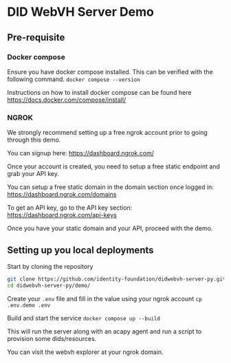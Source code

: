 # DID WebVH Server Demo

## Pre-requisite

### Docker compose

Ensure you have docker compose installed. This can be verified with the following command.
`docker compose --version`

Instructions on how to install docker compose can be found here
https://docs.docker.com/compose/install/

### NGROK

We strongly recommend setting up a free ngrok account prior to going through this demo.

You can signup here:
https://dashboard.ngrok.com/

Once your account is created, you need to setup a free static endpoint and grab your API key.

You can setup a free static domain in the domain section once logged in:
https://dashboard.ngrok.com/domains

To get an API key, go to the API key section:
https://dashboard.ngrok.com/api-keys

Once you have your static domain and your API, proceed with the demo.

## Setting up you local deployments

Start by cloning the repository
```bash
git clone https://github.com/identity-foundation/didwebvh-server-py.git
cd didwebvh-server-py/demo/
```

Create your `.env` file and fill in the value using your ngrok account
`cp .env.demo .env`

Build and start the service
`docker compose up --build`

This will run the server along with an acapy agent and run a script to provision some dids/resources.

You can visit the webvh explorer at your ngrok domain.